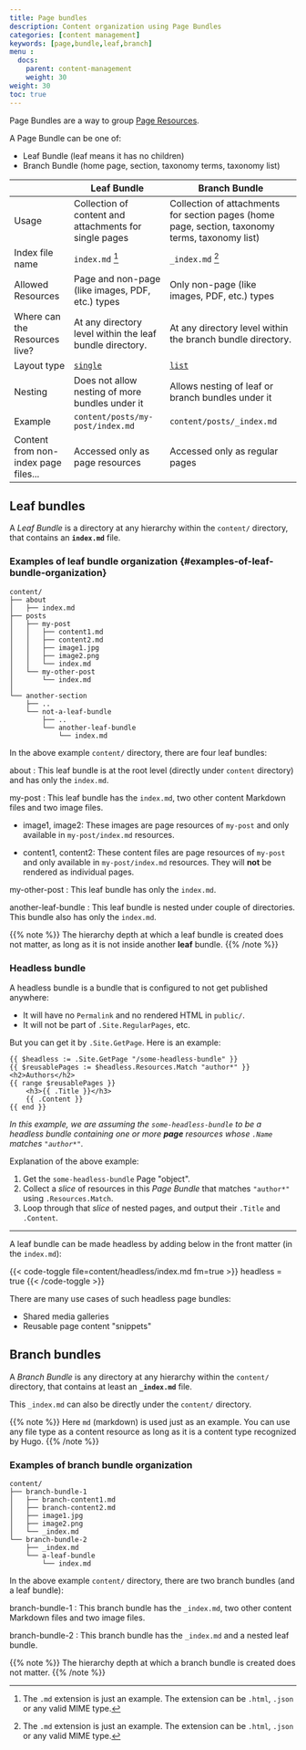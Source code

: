 ```yaml
---
title: Page bundles
description: Content organization using Page Bundles
categories: [content management]
keywords: [page,bundle,leaf,branch]
menu :
  docs:
    parent: content-management
    weight: 30
weight: 30
toc: true
---
```


Page Bundles are a way to group [Page Resources](/content-management/page-resources/).

A Page Bundle can be one of:

- Leaf Bundle (leaf means it has no children)
- Branch Bundle (home page, section, taxonomy terms, taxonomy list)

|                                     | Leaf Bundle                                              | Branch Bundle                                                                                   |
|-------------------------------------|----------------------------------------------------------|-------------------------------------------------------------------------------------------------|
| Usage                               | Collection of content and attachments for single pages   | Collection of attachments for section pages (home page, section, taxonomy terms, taxonomy list) |
| Index file name                     | `index.md` [^fn:1]                                       | `_index.md` [^fn:1]                                                                             |
| Allowed Resources                   | Page and non-page (like images, PDF, etc.) types         | Only non-page (like images, PDF, etc.) types                                                    |
| Where can the Resources live?       | At any directory level within the leaf bundle directory. | At any directory level within the branch bundle directory.                                      |
| Layout type                         | [`single`](/templates/single-page-templates/)            | [`list`](/templates/lists)                                                                      |
| Nesting                             | Does not allow nesting of more bundles under it          | Allows nesting of leaf or branch bundles under it                                               |
| Example                             | `content/posts/my-post/index.md`                         | `content/posts/_index.md`                                                                       |
| Content from non-index page files...| Accessed only as page resources                          | Accessed only as regular pages                                                                  |

## Leaf bundles

A _Leaf Bundle_ is a directory at any hierarchy within the `content/`
directory, that contains an **`index.md`** file.

### Examples of leaf bundle organization {#examples-of-leaf-bundle-organization}

```text
content/
├── about
│   ├── index.md
├── posts
│   ├── my-post
│   │   ├── content1.md
│   │   ├── content2.md
│   │   ├── image1.jpg
│   │   ├── image2.png
│   │   └── index.md
│   └── my-other-post
│       └── index.md
│
└── another-section
    ├── ..
    └── not-a-leaf-bundle
        ├── ..
        └── another-leaf-bundle
            └── index.md
```

In the above example `content/` directory, there are four leaf
bundles:

about
: This leaf bundle is at the root level (directly under
    `content` directory) and has only the `index.md`.

my-post
: This leaf bundle has the `index.md`, two other content
    Markdown files and two image files.

- image1, image2:
These images are page resources of `my-post`
    and only available in `my-post/index.md` resources.

- content1, content2:
These content files are page resources of `my-post`
    and only available in `my-post/index.md` resources.
    They will **not** be rendered as individual pages.

my-other-post
: This leaf bundle has only the `index.md`.

another-leaf-bundle
: This leaf bundle is nested under couple of
    directories. This bundle also has only the `index.md`.

{{% note %}}
The hierarchy depth at which a leaf bundle is created does not matter,
as long as it is not inside another **leaf** bundle.
{{% /note %}}

### Headless bundle

A headless bundle is a bundle that is configured to not get published
anywhere:

- It will have no `Permalink` and no rendered HTML in `public/`.
- It will not be part of `.Site.RegularPages`, etc.

But you can get it by `.Site.GetPage`. Here is an example:

```go-html-template
{{ $headless := .Site.GetPage "/some-headless-bundle" }}
{{ $reusablePages := $headless.Resources.Match "author*" }}
<h2>Authors</h2>
{{ range $reusablePages }}
    <h3>{{ .Title }}</h3>
    {{ .Content }}
{{ end }}
```

_In this example, we are assuming the `some-headless-bundle` to be a headless
   bundle containing one or more **page** resources whose `.Name` matches
   `"author*"`._

Explanation of the above example:

1. Get the `some-headless-bundle` Page "object".
2. Collect a _slice_ of resources in this _Page Bundle_ that matches
   `"author*"` using `.Resources.Match`.
3. Loop through that _slice_ of nested pages, and output their `.Title` and
   `.Content`.

---

A leaf bundle can be made headless by adding below in the front matter
(in the `index.md`):

{{< code-toggle file=content/headless/index.md fm=true >}}
headless = true
{{< /code-toggle >}}

There are many use cases of such headless page bundles:

- Shared media galleries
- Reusable page content "snippets"

## Branch bundles

A _Branch Bundle_ is any directory at any hierarchy within the
`content/` directory, that contains at least an **`_index.md`** file.

This `_index.md` can also be directly under the `content/` directory.

{{% note %}}
Here `md` (markdown) is used just as an example. You can use any file
type as a content resource as long as it is a content type recognized by Hugo.
{{% /note %}}

### Examples of branch bundle organization

```text
content/
├── branch-bundle-1
│   ├── branch-content1.md
│   ├── branch-content2.md
│   ├── image1.jpg
│   ├── image2.png
│   └── _index.md
└── branch-bundle-2
    ├── _index.md
    └── a-leaf-bundle
        └── index.md
```

In the above example `content/` directory, there are two branch
bundles (and a leaf bundle):

branch-bundle-1
: This branch bundle has the `_index.md`, two
    other content Markdown files and two image files.

branch-bundle-2
: This branch bundle has the `_index.md` and a
    nested leaf bundle.

{{% note %}}
The hierarchy depth at which a branch bundle is created does not
matter.
{{% /note %}}

[^fn:1]: The `.md` extension is just an example. The extension can be `.html`, `.json` or any valid MIME type.
